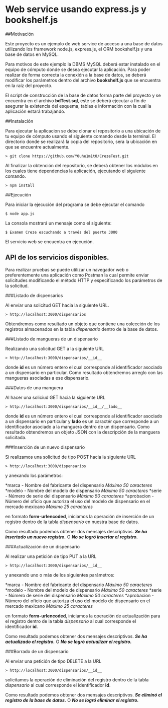 # Web service usando express.js y bookshelf.js

##Motivación

Este proyecto es un ejemplo de web service de acceso a una base de datos utilizando
los framework node.js, express.js, el ORM bookshelf.js y una base de datos en MySQL.

Para motivos de este ejemplo la DBMS MySQL deberá estar instalado en el equipo de 
cómputo donde se desea ejecutar la aplicación. Para poder realizar de forma correcta
la conexión a la base de datos, se deberá modificar los parámetros dentro del archivo
__bookshelf.js__ que se encuentra en la raíz del proyecto.

El script de construcción de la base de datos forma parte del proyecto y se encuentra
en el archivo __bdTest.sql__, este se deberá ejecutar a fin de asegurar la existencia
del esquema, tablas e información con la cual la aplicación estará trabajando.

##Instalación

Para ejecutar la aplicacion se debe clonar el repositorio a una ubicación de tu equipo 
de cómputo usando el siguiente comando desde la terminal.
El directorio donde se realizará la copia del repositorio, sera la ubicación en que se
 encuentre actualmente.
```
> git clone https://github.com/Y0uhe1m1t0/CrezeTest.git
```

Al finalizar la obtención del repositorio, se deberá obtener los módulos en los cuales
tiene dependencias la aplicación, ejecutando el siguiente comando.
```
> npm install
```

##Ejecución

Para iniciar la ejecución del programa se debe ejecutar el comando

```
$ node app.js
```
La consola mostrará un mensaje como el siguiente:

```
$ Examen Creze escuchando a través del puerto 3000
```
El servicio web se encuentra en ejecución. 

## API de los servicios disponibles.

Para realizar pruebas se puede utilizar un navegador web o preferentemente una 
aplicación como Postman la cual permite enviar solicitudes modificando el método
HTTP y especificando los parámetros de la solicitud.

###Listado de dispensarios

Al envíar una solicitud GET hacia la siguiente URL.

```
> http://localhost:3000/dispensarios
```
Obtendremos como resultado un objeto que contiene una colección de los registros
almacenados en la tabla _dispensario_ dentro de la base de datos.

###Listado de mangueras de un dispensario

Realizando una solicitud GET a la siguiente URL

```
> http://localhost:3000/dispensarios/__id__
```
donde __id__ es un número entero el cual corresponde al identificador asociado
a un dispensario en particular.
Como resultado obtendremos arreglo con las mangueras asociadas a ese dispensario.

###Datos de una manguera

Al hacer una soliciud GET hacia la siguiente URL

```
> http://localhost:3000/dispensarios/__id__/__lado__
```
donde __id__ es un número entero el cual corresponde al identificador asociado
a un dispensario en particular y __lado__ es un caractér que corresponde a un 
identificador asociado a la manguera dentro de un dispensario.
Como resultado obtendremos un objeto JSON con la descripción de la manguera
solicitada.

###Inserción de un nuevo dispensario

Si realizamos una solicitud de tipo POST hacia la siguiente URL 
```
> http://localhost:3000/dispensarios
```
y anexando los parámetros:

*marca - Nombre del fabricante del dispensario _Máximo 50 caracteres_
*modelo - Nombre del modelo de dispensario _Máximo 50 caracteres_
*serie - Número de serie del dispensario _Máximo 50 caracteres_
*aprobacion - Número del oficio que autoriza el uso del modelo de dispensario en el mercado mexicano _Máximo 25 caracteres_

en formato __form-urlencoded__, iniciamos la operación de inserción de un
registro dentro de la tabla _dispensario_ en nuestra base de datos.

Como resultado podemos obtener dos mensajes descriptivos.
__*Se ha insertado un nuevo registro.*__
O
__*No se logró insertar el registro.*__

###Actualización de un dispensario

Al realizar una petición de tipo PUT a la URL

```
> http://localhost:3000/dispensarios/__id__
```
y anexando uno o más de los siguientes parámetros:

*marca - Nombre del fabricante del dispensario _Máximo 50 caracteres_
*modelo - Nombre del modelo de dispensario _Máximo 50 caracteres_
*serie - Número de serie del dispensario _Máximo 50 caracteres_
*aprobacion - Número del oficio que autoriza el uso del modelo de dispensario en el mercado mexicano _Máximo 25 caracteres_

en formato __form-urlencoded__, iniciamos la operación de actualización para el
registro dentro de la tabla _dispensario_ al cual corresponde el identificador
__id__.

Como resultado podemos obtener dos mensajes descriptivos.
__*Se ha actualizado el registro.*__
O
__*No se logró actualizar el registro.*__

###Borrado de un dispensario

Al enviar una petición de tipo DELETE a la URL

```
> http://localhost:3000/dispensarios/__id__
```

solicitamos la operación de eliminación del registro dentro de la tabla 
_dispensario_ al cual corresponde el identificador __id__.

Como resultado podemos obtener dos mensajes descriptivos.
__*Se eliminó el registro de la base de datos.*__
O
__*No se logró eliminar el registro.*__